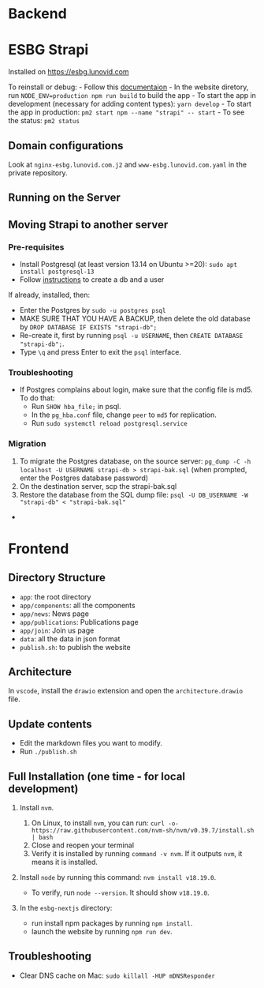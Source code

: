# Backend

# ESBG Strapi

Installed on https://esbg.lunovid.com

To reinstall or debug:
    - Follow this [documentaion](https://www.digitalocean.com/community/tutorials/how-to-set-up-and-install-strapi-for-production-on-ubuntu-22-04)
    - In the website diretory, run `NODE_ENV=production npm run build` to build the app
    - To start the app in development (necessary for adding content types): `yarn develop`
    - To start the app in production: `pm2 start npm --name "strapi" -- start`
    - To see the status: `pm2 status`


## Domain configurations

Look at `nginx-esbg.lunovid.com.j2` and `www-esbg.lunovid.com.yaml` in the private repository.

## Running on the Server

## Moving Strapi to another server

### Pre-requisites
- Install Postgresql (at least version 13.14 on Ubuntu >=20): `sudo apt install postgresql-13`
- Follow [instructions](https://www.digitalocean.com/community/tutorials/how-to-set-up-and-install-strapi-for-production-on-ubuntu-22-04) to create a db and a user

If already, installed, then:
- Enter the Postgres by `sudo -u postgres psql`
- MAKE SURE THAT YOU HAVE A BACKUP, then delete the old database by `DROP DATABASE IF EXISTS "strapi-db";`
- Re-create it, first by running `psql -u USERNAME`, then `CREATE DATABASE "strapi-db";`.
- Type `\q` and press Enter to exit the `psql` interface.

### Troubleshooting
- If Postgres complains about login, make sure that the config file is md5. To do that:
  - Run `SHOW hba_file;` in psql.
  - In the `pg_hba.conf` file, change `peer` to `md5` for replication.
  - Run `sudo systemctl reload postgresql.service` 

### Migration
1. To migrate the Postgres database, on the source server: `pg_dump -C -h localhost -U USERNAME strapi-db > strapi-bak.sql` (when prompted, enter the Postgres database password)
2. On the destination server, scp the strapi-bak.sql
3. Restore the database from the SQL dump file: `psql -U DB_USERNAME -W "strapi-db" < "strapi-bak.sql"`
- 
# Frontend
## Directory Structure

- `app`: the root directory
- `app/components`: all the components
- `app/news`: News page
- `app/publications`: Publications page
- `app/join`: Join us page
- `data`: all the data in json format
- `publish.sh`: to publish the website

## Architecture

In `vscode`, install the `drawio` extension and open the `architecture.drawio` file.

## Update contents

- Edit the markdown files you want to modify.
- Run `./publish.sh`

## Full Installation (one time - for local development)
1. Install `nvm`. 
    1. On Linux, to install `nvm`, you can run: `curl -o- https://raw.githubusercontent.com/nvm-sh/nvm/v0.39.7/install.sh | bash`
    2. Close and reopen your terminal
    3. Verify it is installed by running `command -v nvm`. If it outputs `nvm`, it means it is installed.
1. Install `node` by running this command: `nvm install v18.19.0`.
    - To verify, run `node --version`. It should show `v18.19.0`.
   
1. In the `esbg-nextjs` directory:
    - run install npm packages by running `npm install`.
    - launch the website by running `npm run dev`.

## Troubleshooting

- Clear DNS cache on Mac: `sudo killall -HUP mDNSResponder`
